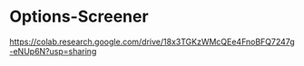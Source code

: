 # Options-Screener
https://colab.research.google.com/drive/18x3TGKzWMcQEe4FnoBFQ7247g-eNUp6N?usp=sharing
